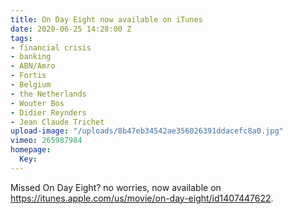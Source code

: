 ```yaml
---
title: On Day Eight now available on iTunes
date: 2020-06-25 14:28:00 Z
tags:
- financial crisis
- banking
- ABN/Amro
- Fortis
- Belgium
- the Netherlands
- Wouter Bos
- Didier Reynders
- Jean Claude Trichet
upload-image: "/uploads/8b47eb34542ae356026391ddacefc8a0.jpg"
vimeo: 265987984
homepage:
  Key: 
---
```


Missed On Day Eight? no worries, now available on https://itunes.apple.com/us/movie/on-day-eight/id1407447622.